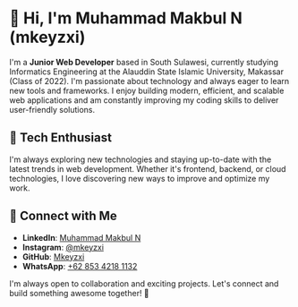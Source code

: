# 👋 Hi, I'm Muhammad Makbul N (mkeyzxi)  

I'm a **Junior Web Developer** based in South Sulawesi, currently studying Informatics Engineering at the Alauddin State Islamic University, Makassar (Class of 2022). I'm passionate about technology and always eager to learn new tools and frameworks. I enjoy building modern, efficient, and scalable web applications and am constantly improving my coding skills to deliver user-friendly solutions.

## 🌱 Tech Enthusiast
I'm always exploring new technologies and staying up-to-date with the latest trends in web development. Whether it's frontend, backend, or cloud technologies, I love discovering new ways to improve and optimize my work.

## 🔗 Connect with Me  
- **LinkedIn**: [Muhammad Makbul N](https://www.linkedin.com/in/makbul-n-ab30a4280/)  
- **Instagram**: [@mkeyzxi](https://www.instagram.com/mkeyzxi/?hl=en)  
- **GitHub**: [Mkeyzxi](https://github.com/Mkeyzxi)  
- **WhatsApp**: [+62 853 4218 1132](https://wa.me/6285342181132)  

I'm always open to collaboration and exciting projects. Let's connect and build something awesome together! 🚀  
